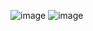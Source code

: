 ![image](https://github.com/user-attachments/assets/a8030886-48f6-4d8d-8246-44b831884f19)
![image](https://github.com/user-attachments/assets/6194749f-aef8-4f70-8d70-b53bef7943a1)


